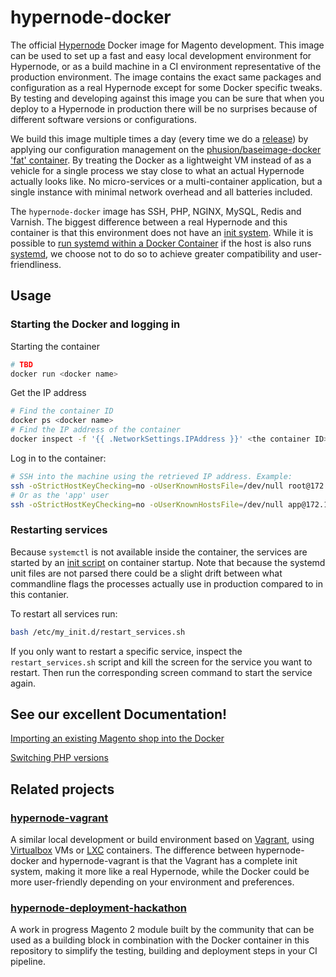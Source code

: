 # hypernode-docker

The official [Hypernode](http://hypernode.com/) Docker image for Magento development. This image can be used to set up a fast and easy local development environment for Hypernode, or as a build machine in a CI environment representative of the production environment. The image contains the exact same packages and configuration as a real Hypernode except for some Docker specific tweaks. By testing and developing against this image you can be sure that when you deploy to a Hypernode in production there will be no surprises because of different software versions or configurations.

We build this image multiple times a day (every time we do a [release](https://support.hypernode.com/category/changelog/)) by applying our configuration management on the [phusion/baseimage-docker](https://github.com/phusion/baseimage-docker) ['fat' container](https://blog.phusion.nl/2015/01/20/baseimage-docker-fat-containers-treating-containers-vms/). By treating the Docker as a lightweight VM instead of as a vehicle for a single process we stay close to what an actual Hypernode actually looks like. No micro-services or a multi-container application, but a single instance with minimal network overhead and all batteries included.

The `hypernode-docker` image has SSH, PHP, NGINX, MySQL, Redis and Varnish. The biggest difference between a real Hypernode and this container is that this environment does not have an [init system](https://en.wikipedia.org/wiki/Init). While it is possible to [run systemd within a Docker Container](https://developers.redhat.com/blog/2014/05/05/running-systemd-within-docker-container/) if the host is also runs [systemd](https://www.freedesktop.org/wiki/Software/systemd/), we choose not to do so to achieve greater compatibility and user-friendliness.

## Usage

### Starting the Docker and logging in

Starting the container
```bash
# TBD
docker run <docker name>
```

Get the IP address
```bash
# Find the container ID
docker ps <docker name>
# Find the IP address of the container
docker inspect -f '{{ .NetworkSettings.IPAddress }}' <the container ID>
```

Log in to the container:
```bash
# SSH into the machine using the retrieved IP address. Example:
ssh -oStrictHostKeyChecking=no -oUserKnownHostsFile=/dev/null root@172.17.0.2
# Or as the 'app' user
ssh -oStrictHostKeyChecking=no -oUserKnownHostsFile=/dev/null app@172.17.0.2
```

### Restarting services

Because `systemctl` is not available inside the container, the services are started by an [init script](https://github.com/phusion/baseimage-docker#running-scripts-during-container-startup) on container startup. Note that because the systemd unit files are not parsed there could be a slight drift between what commandline flags the processes actually use in production compared to in this contanier. 

To restart all services run:

```bash
bash /etc/my_init.d/restart_services.sh
```

If you only want to restart a specific service, inspect the `restart_services.sh` script and kill the screen for the service you want to restart. Then run the corresponding screen command to start the service again.

## See our excellent Documentation!

[Importing an existing Magento shop into the Docker](Documentation/importing-a-shop.md)

[Switching PHP versions](Documentation/switching-php-versions.md)


## Related projects

### [hypernode-vagrant](https://github.com/ByteInternet/hypernode-vagrant)

A similar local development or build environment based on [Vagrant](https://github.com/ByteInternet/hypernode-vagrant), using [Virtualbox](https://www.virtualbox.org/) VMs or [LXC](https://linuxcontainers.org/) containers. The difference between hypernode-docker and hypernode-vagrant is that the Vagrant has a complete init system, making it more like a real Hypernode, while the Docker could be more user-friendly depending on your environment and preferences.

### [hypernode-deployment-hackathon](https://github.com/Hypernode/hypernode-deployment-hackathon)

A work in progress Magento 2 module built by the community that can be used as a building block in combination with the Docker container in this repository to simplify the testing, building and deployment steps in your CI pipeline.

